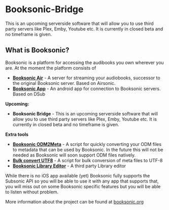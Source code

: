 # Booksonic-Bridge
This is an upcoming serverside software that will allow you to use third party servers like Plex, Emby, Youtube etc. It is currently in closed beta and no timeframe is given.

What is Booksonic?
-----------------

Booksonic is a platform for accessing the audibooks you own wherever you are.
At the moment the platform consists of

 - **[Booksonic Air](https://github.com/popeen/Booksonic-Air)** - A server for streaming your audiobooks, successor to the original Booksonic server. Based on Airsonic.
 - **[Booksonic App](https://github.com/popeen/Booksonic-App)** - An android app for connection to Booksonic servers. Based on DSub
 
**Upcoming:**
 - **Booksonic Bridge** - This is an upcoming serverside software that will allow you to use third party servers like Plex, Emby, Youtube etc. It is currently in closed beta and no timeframe is given.

**Extra tools**
 - **[Booksonic ODM2Meta](https://github.com/popeen/Booksonic-Export-Booksonic-Metadata-from-ODM-Files)** - A script for quickly converting your ODM files to metadata that can be used by Booksonic. In the future this will not be needed as Booksonic will soon support ODM files natively.
 - **[Bulk convert UTF8](https://github.com/popeen/Booksonic-Bulk-convert-to-UTF8)** - A script for bulk conversion of meta files to UTF-8
 - **[Booksonic Library Editor](https://github.com/galacticat/booksonic-library-editor)** - A third party Library editor

While there is no iOS app available (yet) Booksonic fully supports the Subsonic API so you will be able to use it with any app that supports that, you will miss out on some Booksonic specific features but  you will be able to listen without problem.

More information about the project can be found at [booksonic.org](https://booksonic.org)
